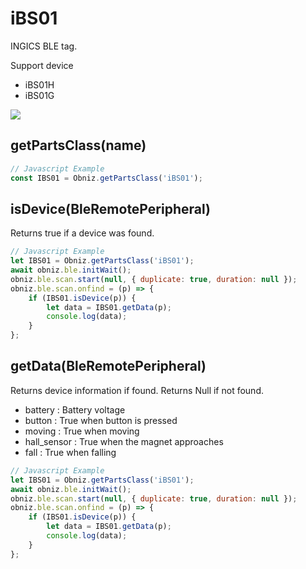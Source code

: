 # iBS01
INGICS BLE tag.

Support device

- iBS01H
- iBS01G

![](image.jpg)


## getPartsClass(name)

```javascript
// Javascript Example
const IBS01 = Obniz.getPartsClass('iBS01');
```

## isDevice(BleRemotePeripheral)

Returns true if a device was found.

```javascript
// Javascript Example
let IBS01 = Obniz.getPartsClass('iBS01');
await obniz.ble.initWait();
obniz.ble.scan.start(null, { duplicate: true, duration: null });
obniz.ble.scan.onfind = (p) => {
    if (IBS01.isDevice(p)) {
        let data = IBS01.getData(p);
        console.log(data);
    }
};
```

## getData(BleRemotePeripheral)

Returns device information if found. Returns Null if not found.

- battery : Battery voltage
- button : True when button is pressed
- moving : True when moving
- hall_sensor : True when the magnet approaches
- fall : True when falling


```javascript
// Javascript Example
let IBS01 = Obniz.getPartsClass('iBS01');
await obniz.ble.initWait();
obniz.ble.scan.start(null, { duplicate: true, duration: null });
obniz.ble.scan.onfind = (p) => {
    if (IBS01.isDevice(p)) {
        let data = IBS01.getData(p);
        console.log(data);
    }
};
```
